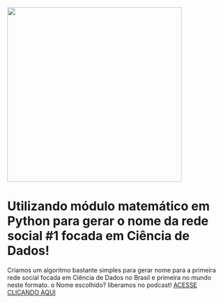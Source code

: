 <div><img src="https://uploaddeimagens.com.br/images/001/765/735/original/Logo_DSB_Final_1.png?1544119713" width="400" height="400" align="center">

# Utilizando módulo matemático em Python para gerar o nome da rede social #1 focada em Ciência de Dados!

Criamos um algoritmo bastante simples para gerar nome para a primeira rede social focada em Ciência de Dados no Brasil e primeira no mundo neste formato. o Nome escolhido? liberamos no podcast! <a href="https://datasciencebrazil.org/podcast/">ACESSE CLICANDO AQUI</a></div>
